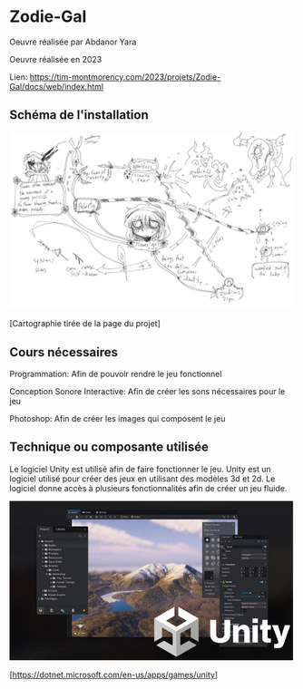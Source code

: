 # Zodie-Gal

Oeuvre réalisée par Abdanor Yara

Oeuvre réalisée en 2023

Lien: https://tim-montmorency.com/2023/projets/Zodie-Gal/docs/web/index.html

## Schéma de l'installation

<img src="../Medias/cartographie.png" style="width: 500px;"></img>

[Cartographie tirée de la page du projet]

## Cours nécessaires

Programmation: Afin de pouvoir rendre le jeu fonctionnel

Conception Sonore Interactive: Afin de créer les sons nécessaires pour le jeu

Photoshop:  Afin de créer les images qui composent le jeu

## Technique ou composante utilisée

Le logiciel Unity est utilisé afin de faire fonctionner le jeu. Unity est un logiciel utilisé pour créer des jeux en utilisant des modèles 3d et 2d. Le logiciel donne accès à plusieurs fonctionnalités afin de créer un jeu fluide.

<img src="../Medias/Unity.png" style="width: 500px;"></img>

[https://dotnet.microsoft.com/en-us/apps/games/unity]
